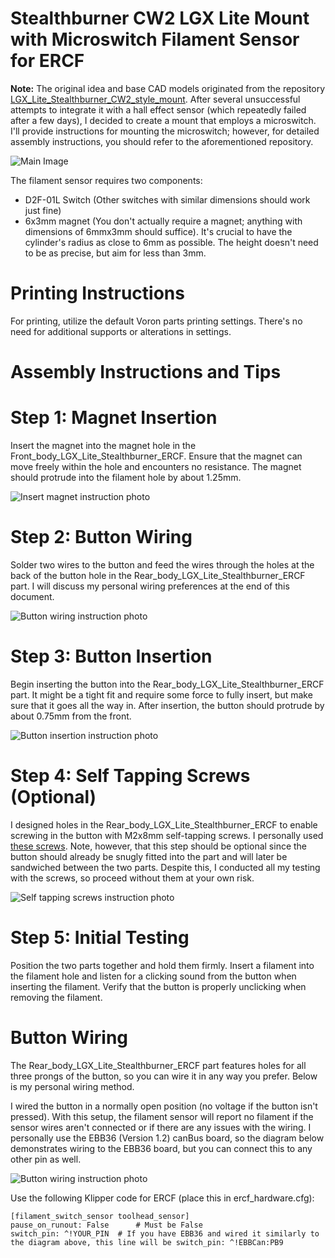 # Stealthburner CW2 LGX Lite Mount with Microswitch Filament Sensor for ERCF

**Note:** The original idea and base CAD models originated from the repository [LGX_Lite_Stealthburner_CW2_style_mount](https://github.com/Eytecz/LGX_Lite_Stealthburner_CW2_style_mount/tree/main). After several unsuccessful attempts to integrate it with a hall effect sensor (which repeatedly failed after a few days), I decided to create a mount that employs a microswitch. I'll provide instructions for mounting the microswitch; however, for detailed assembly instructions, you should refer to the aforementioned repository.

![Main Image](https://github.com/Saikedo/Stealthburner_LGX_Lite_ERCF_microswitch_filament_sensor/blob/main/IMAGES/combinedMain1.jpg)

The filament sensor requires two components:

* D2F-01L Switch (Other switches with similar dimensions should work just fine)
* 6x3mm magnet (You don't actually require a magnet; anything with dimensions of 6mmx3mm should suffice). It's crucial to have the cylinder's radius as close to 6mm as possible. The height doesn't need to be as precise, but aim for less than 3mm.

# Printing Instructions
For printing, utilize the default Voron parts printing settings. There's no need for additional supports or alterations in settings.

# Assembly Instructions and Tips

# Step 1: Magnet Insertion
Insert the magnet into the magnet hole in the Front_body_LGX_Lite_Stealthburner_ERCF. Ensure that the magnet can move freely within the hole and encounters no resistance. The magnet should protrude into the filament hole by about 1.25mm.

 ![Insert magnet instruction photo](https://github.com/Saikedo/Stealthburner_LGX_Lite_ERCF_microswitch_filament_sensor/blob/main/IMAGES/InsertMagnet1.jpg)

# Step 2: Button Wiring
Solder two wires to the button and feed the wires through the holes at the back of the button hole in the Rear_body_LGX_Lite_Stealthburner_ERCF part. I will discuss my personal wiring preferences at the end of this document.

 ![Button wiring instruction photo](https://github.com/Saikedo/Stealthburner_LGX_Lite_ERCF_microswitch_filament_sensor/blob/main/IMAGES/buttonWiringHoles1.jpg)

# Step 3: Button Insertion
Begin inserting the button into the Rear_body_LGX_Lite_Stealthburner_ERCF part. It might be a tight fit and require some force to fully insert, but make sure that it goes all the way in. After insertion, the button should protrude by about 0.75mm from the front.

 ![Button insertion instruction photo](https://github.com/Saikedo/Stealthburner_LGX_Lite_ERCF_microswitch_filament_sensor/blob/main/IMAGES/insertButton1.jpg)

# Step 4: Self Tapping Screws (Optional)
I designed holes in the Rear_body_LGX_Lite_Stealthburner_ERCF to enable screwing in the button with M2x8mm self-tapping screws. I personally used [these screws](https://www.amazon.com/gp/product/B00YBMRAH4/ref=ppx_yo_dt_b_search_asin_title?ie=UTF8&th=1). Note, however, that this step should be optional since the button should already be snugly fitted into the part and will later be sandwiched between the two parts. Despite this, I conducted all my testing with the screws, so proceed without them at your own risk.

 ![Self tapping screws instruction photo](https://github.com/Saikedo/Stealthburner_LGX_Lite_ERCF_microswitch_filament_sensor/blob/main/IMAGES/selfTappingScrews1.jpg)

# Step 5: Initial Testing
Position the two parts together and hold them firmly. Insert a filament into the filament hole and listen for a clicking sound from the button when inserting the filament. Verify that the button is properly unclicking when removing the filament.

# Button Wiring
The Rear_body_LGX_Lite_Stealthburner_ERCF part features holes for all three prongs of the button, so you can wire it in any way you prefer. Below is my personal wiring method.

I wired the button in a normally open position (no voltage if the button isn't pressed). With this setup, the filament sensor will report no filament if the sensor wires aren't connected or if there are any issues with the wiring. I personally use the EBB36 (Version 1.2) canBus board, so the diagram below demonstrates wiring to the EBB36 board, but you can connect this to any other pin as well.

 ![Button wiring instruction photo](https://github.com/Saikedo/Stealthburner_LGX_Lite_ERCF_microswitch_filament_sensor/blob/main/IMAGES/buttonWiring1.jpg)

Use the following Klipper code for ERCF (place this in ercf_hardware.cfg):

```
[filament_switch_sensor toolhead_sensor]
pause_on_runout: False		# Must be False
switch_pin: ^!YOUR_PIN  # If you have EBB36 and wired it similarly to the diagram above, this line will be switch_pin: ^!EBBCan:PB9
```

